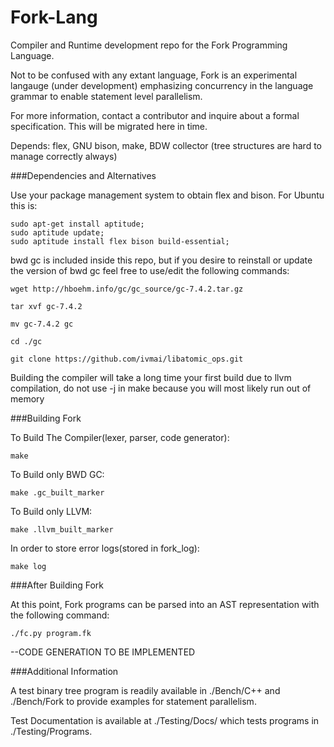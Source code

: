 # Fork-Lang
Compiler and Runtime development repo for the Fork Programming Language.

Not to be confused with any extant language, Fork is an experimental langauge (under development) emphasizing 
concurrency in the language grammar to enable statement level parallelism.

For more information, contact a contributor and inquire about a formal 
specification. This will be migrated here in time.

Depends: flex, GNU bison, make, BDW collector (tree structures are hard to manage correctly always)


###Dependencies and Alternatives

Use your package management system to obtain flex and bison. For Ubuntu this is:

	sudo apt-get install aptitude;
	sudo aptitude update;
	sudo aptitude install flex bison build-essential;

bwd gc is included inside this repo, but if you desire to reinstall or update the version of bwd gc feel free to use/edit the following commands:

	wget http://hboehm.info/gc/gc_source/gc-7.4.2.tar.gz

	tar xvf gc-7.4.2

	mv gc-7.4.2 gc

	cd ./gc

	git clone https://github.com/ivmai/libatomic_ops.git


Building the compiler will take a long time your first build due to llvm compilation, do not use -j in make because you will most likely run out of memory

###Building Fork

To Build The Compiler(lexer, parser, code generator):

	make

To Build only BWD GC:

	make .gc_built_marker

To Build only LLVM:

	make .llvm_built_marker

In order to store error logs(stored in fork_log):

	make log

###After Building Fork

At this point, Fork programs can be parsed into an AST representation with the following command:

	./fc.py program.fk

--CODE GENERATION TO BE IMPLEMENTED

###Additional Information

A test binary tree program is readily available in ./Bench/C++ and ./Bench/Fork to provide examples for statement parallelism.

Test Documentation is available at ./Testing/Docs/ which tests programs in ./Testing/Programs.

